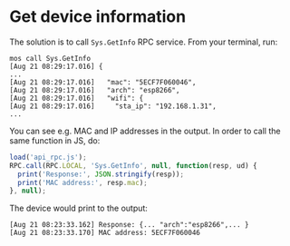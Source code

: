 # Get device information

The solution is to call `Sys.GetInfo` RPC service.
From your terminal, run:

<pre class="command-line language-bash" data-user="chris" data-host="localhost" data-output="2-100"><code>mos call Sys.GetInfo
[Aug 21 08:29:17.016] {
...
[Aug 21 08:29:17.016]   "mac": "5ECF7F060046",
[Aug 21 08:29:17.016]   "arch": "esp8266",
[Aug 21 08:29:17.016]   "wifi": {
[Aug 21 08:29:17.016]     "sta_ip": "192.168.1.31",
...</code></pre>

You can see e.g. MAC and IP addresses in the output.
In order to call the same function in JS, do:

```javascript
load('api_rpc.js');
RPC.call(RPC.LOCAL, 'Sys.GetInfo', null, function(resp, ud) {
  print('Response:', JSON.stringify(resp));
  print('MAC address:', resp.mac);
}, null);
```

The device would print to the output:

```
[Aug 21 08:23:33.162] Response: {... "arch":"esp8266",... } 
[Aug 21 08:23:33.170] MAC address: 5ECF7F060046 
```
